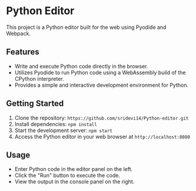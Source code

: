 # Python Editor

This project is a Python editor built for the web using Pyodide and Webpack.

## Features

- Write and execute Python code directly in the browser.
- Utilizes Pyodide to run Python code using a WebAssembly build of the CPython interpreter.
- Provides a simple and interactive development environment for Python.

## Getting Started

1. Clone the repository: `https://github.com/sridevi14/Python-editor.git`
2. Install dependencies: `npm install`
3. Start the development server: `npm start`
4. Access the Python editor in your web browser at `http://localhost:8080`

## Usage

- Enter Python code in the editor panel on the left.
- Click the "Run" button to execute the code.
- View the output in the console panel on the right.
